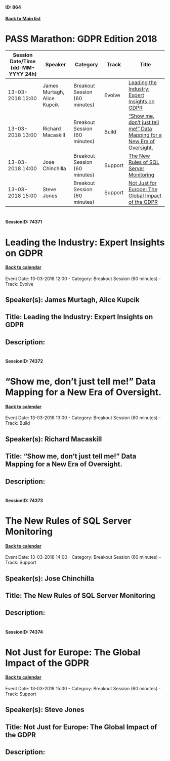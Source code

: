 #### ID: 864
#### [Back to Main list](index.md)
# PASS Marathon: GDPR Edition 2018
Session Date/Time (dd-MM-YYYY 24h)|Speaker|Category|Track|Title
---|---|---|---|---
13-03-2018 12:00|James Murtagh, Alice Kupcik|Breakout Session (60 minutes)|Evolve|[Leading the Industry: Expert Insights on GDPR](#sessionid-74371)
13-03-2018 13:00|Richard Macaskill|Breakout Session (60 minutes)|Build|[“Show me, don’t just tell me!” Data Mapping for a New Era of Oversight.](#sessionid-74372)
13-03-2018 14:00|Jose Chinchilla|Breakout Session (60 minutes)|Support|[The New Rules of SQL Server Monitoring](#sessionid-74373)
13-03-2018 15:00|Steve Jones|Breakout Session (60 minutes)|Support|[Not Just for Europe: The Global Impact of the GDPR](#sessionid-74374)
# 
#### SessionID: 74371
# Leading the Industry: Expert Insights on GDPR
#### [Back to calendar](#id-864)
Event Date: 13-03-2018 12:00 - Category: Breakout Session (60 minutes) - Track: Evolve
## Speaker(s): James Murtagh, Alice Kupcik
## Title: Leading the Industry: Expert Insights on GDPR
## Description:
### 
# 
#### SessionID: 74372
# “Show me, don’t just tell me!” Data Mapping for a New Era of Oversight.
#### [Back to calendar](#id-864)
Event Date: 13-03-2018 13:00 - Category: Breakout Session (60 minutes) - Track: Build
## Speaker(s): Richard Macaskill
## Title: “Show me, don’t just tell me!” Data Mapping for a New Era of Oversight.
## Description:
### 
# 
#### SessionID: 74373
# The New Rules of SQL Server Monitoring
#### [Back to calendar](#id-864)
Event Date: 13-03-2018 14:00 - Category: Breakout Session (60 minutes) - Track: Support
## Speaker(s): Jose Chinchilla
## Title: The New Rules of SQL Server Monitoring
## Description:
### 
# 
#### SessionID: 74374
# Not Just for Europe: The Global Impact of the GDPR
#### [Back to calendar](#id-864)
Event Date: 13-03-2018 15:00 - Category: Breakout Session (60 minutes) - Track: Support
## Speaker(s): Steve Jones
## Title: Not Just for Europe: The Global Impact of the GDPR
## Description:
### 

